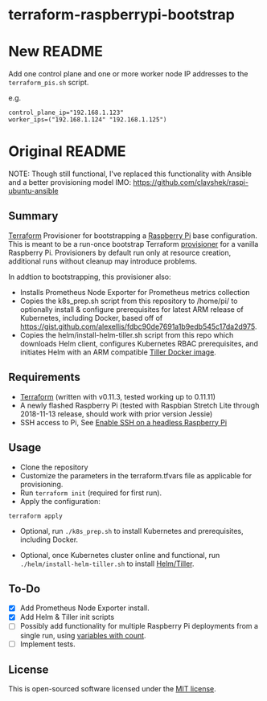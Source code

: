 # terraform-raspberrypi-bootstrap

# New README

Add one control plane and one or more worker node IP addresses to the `terraform_pis.sh` script.

e.g.
```
control_plane_ip="192.168.1.123"
worker_ips=("192.168.1.124" "192.168.1.125")
```

# Original README
NOTE: Though still functional, I've replaced this functionality with Ansible and a better provisioning model IMO: https://github.com/clayshek/raspi-ubuntu-ansible

## Summary

<a href="https://www.terraform.io/">Terraform</a> Provisioner for bootstrapping a <a href="https://www.raspberrypi.org">Raspberry Pi</a> base configuration. This is meant to be a run-once bootstrap Terraform <a href="https://www.terraform.io/docs/provisioners/index.html">provisioner</a> for a vanilla Raspberry Pi. Provisioners by default run only at resource creation, additional runs without cleanup may introduce problems.

In addtion to bootstrapping, this provisioner also:

- Installs Prometheus Node Exporter for Prometheus metrics collection
- Copies the k8s_prep.sh script from this repository to /home/pi/ to optionally install & configure prerequisites for latest ARM release of Kubernetes, including Docker, based off of https://gist.github.com/alexellis/fdbc90de7691a1b9edb545c17da2d975. 
- Copies the helm/install-helm-tiller.sh script from this repo which downloads Helm client, configures Kubernetes RBAC prerequisites, and initiates Helm with an ARM compatible <a href="https://cloud.docker.com/repository/docker/clayshek/tiller-arm">Tiller Docker image</a>. 


## Requirements

- <a href="https://www.terraform.io/downloads.html">Terraform</a> (written with v0.11.3, tested working up to 0.11.11)
- A newly flashed Raspberry Pi (tested with Raspbian Stretch Lite through 2018-11-13 release, should work with prior version Jessie)
- SSH access to Pi, See <a href="https://www.raspberrypi.org/documentation/remote-access/ssh/">Enable SSH on a headless Raspberry Pi</a>

## Usage

- Clone the repository
- Customize the parameters in the terraform.tfvars file as applicable for provisioning.
- Run <code>terraform init</code> (required for first run). 
- Apply the configuration:

```
terraform apply
```

- Optional, run <code>./k8s_prep.sh</code> to install Kubernetes and prerequisites, including Docker. 

- Optional, once Kubernetes cluster online and functional, run <code>./helm/install-helm-tiller.sh</code> to install <a href="https://docs.helm.sh/">Helm/Tiller</a>.

## To-Do

 - [X] Add Prometheus Node Exporter install.
 - [X] Add Helm & Tiller init scripts
 - [ ] Possibly add functionality for multiple Raspberry Pi deployments from a single run, using <a href="https://www.terraform.io/docs/configuration/resources.html#using-variables-with-count">variables with count</a>.
 - [ ] Implement tests.

 ## License

This is open-sourced software licensed under the [MIT license](http://opensource.org/licenses/MIT).

